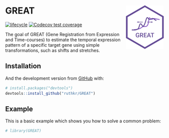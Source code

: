 
<!-- README.md is generated from README.Rmd. Please edit that file -->

# GREAT <img src="man/figures/logo.png" align="right" width="120"/>

<!-- badges: start -->

[![lifecycle](https://img.shields.io/badge/lifecycle-experimental-orange.svg)](https://www.tidyverse.org/lifecycle/#experimental)
[![Codecov test
coverage](https://codecov.io/gh/ruthkr/GREAT/branch/master/graph/badge.svg?token=L6TNLEPLLO)](https://codecov.io/gh/ruthkr/GREAT)
<!-- badges: end -->

The goal of GREAT (Gene Registration from Expression and Time-courses)
to estimate the temporal expression pattern of a specific target gene
using simple transformations, such as shifts and stretches.

## Installation

<!--
You can install the released version of GREAT from [CRAN](https://CRAN.R-project.org) with:

``` r
install.packages("GREAT")
```
-->

And the development version from [GitHub](https://github.com/) with:

``` r
# install.packages("devtools")
devtools::install_github("ruthkr/GREAT")
```

## Example

This is a basic example which shows you how to solve a common problem:

``` r
# library(GREAT)
```
